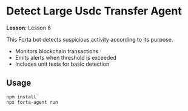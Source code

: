 # Detect Large Usdc Transfer Agent

**Lesson**: Lesson 6

This Forta bot detects suspicious activity according to its purpose.

- Monitors blockchain transactions
- Emits alerts when threshold is exceeded
- Includes unit tests for basic detection

## Usage

```
npm install
npx forta-agent run
```
